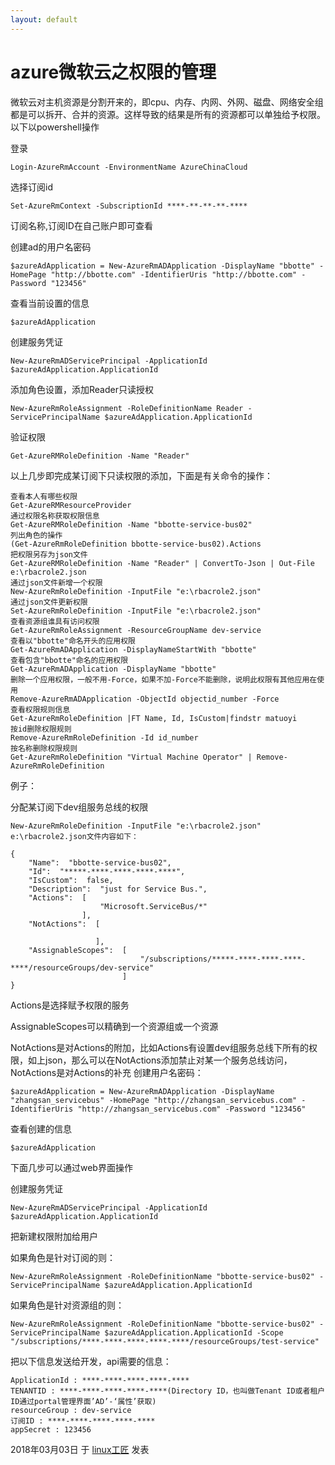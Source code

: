 ```yaml
---
layout: default
---
```


# azure微软云之权限的管理

微软云对主机资源是分割开来的，即cpu、内存、内网、外网、磁盘、网络安全组都是可以拆开、合并的资源。这样导致的结果是所有的资源都可以单独给予权限。以下以powershell操作

登录

```
Login-AzureRmAccount -EnvironmentName AzureChinaCloud
```

选择订阅id

```
Set-AzureRmContext -SubscriptionId ****-**-**-**-****
```

订阅名称,订阅ID在自己账户即可查看

创建ad的用户名密码

```
$azureAdApplication = New-AzureRmADApplication -DisplayName "bbotte" -HomePage "http://bbotte.com" -IdentifierUris "http://bbotte.com" -Password "123456"
```

查看当前设置的信息

```
$azureAdApplication
```

创建服务凭证

```
New-AzureRmADServicePrincipal -ApplicationId $azureAdApplication.ApplicationId
```

添加角色设置，添加Reader只读授权

```
New-AzureRmRoleAssignment -RoleDefinitionName Reader -ServicePrincipalName $azureAdApplication.ApplicationId
```

验证权限

```
Get-AzureRMRoleDefinition -Name "Reader"
```

以上几步即完成某订阅下只读权限的添加，下面是有关命令的操作：

```
查看本人有哪些权限
Get-AzureRMResourceProvider
通过权限名称获取权限信息
Get-AzureRMRoleDefinition -Name "bbotte-service-bus02"
列出角色的操作
(Get-AzureRmRoleDefinition bbotte-service-bus02).Actions
把权限另存为json文件
Get-AzureRMRoleDefinition -Name "Reader" | ConvertTo-Json | Out-File e:\rbacrole2.json
通过json文件新增一个权限
New-AzureRmRoleDefinition -InputFile "e:\rbacrole2.json"
通过json文件更新权限
Set-AzureRmRoleDefinition -InputFile "e:\rbacrole2.json"
查看资源组谁具有访问权限
Get-AzureRmRoleAssignment -ResourceGroupName dev-service
查看以"bbotte"命名开头的应用权限
Get-AzureRmADApplication -DisplayNameStartWith "bbotte"
查看包含"bbotte"命名的应用权限
Get-AzureRmADApplication -DisplayName "bbotte"
删除一个应用权限，一般不用-Force，如果不加-Force不能删除，说明此权限有其他应用在使用
Remove-AzureRmADApplication -ObjectId objectid_number -Force
查看权限规则信息
Get-AzureRmRoleDefinition |FT Name, Id, IsCustom|findstr matuoyi
按id删除权限规则
Remove-AzureRmRoleDefinition -Id id_number
按名称删除权限规则
Get-AzureRmRoleDefinition "Virtual Machine Operator" | Remove-AzureRmRoleDefinition
```

例子：

分配某订阅下dev组服务总线的权限

```
New-AzureRmRoleDefinition -InputFile "e:\rbacrole2.json"
e:\rbacrole2.json文件内容如下：
 
{
    "Name":  "bbotte-service-bus02",
    "Id":  "*****-****-****-****-****",
    "IsCustom":  false,
    "Description":  "just for Service Bus.",
    "Actions":  [
                    "Microsoft.ServiceBus/*"
                ],
    "NotActions":  [
 
                   ],
    "AssignableScopes":  [
                             "/subscriptions/*****-****-****-****-****/resourceGroups/dev-service"
                         ]
}
```

Actions是选择赋予权限的服务

AssignableScopes可以精确到一个资源组或一个资源

NotActions是对Actions的附加，比如Actions有设置dev组服务总线下所有的权限，如上json，那么可以在NotActions添加禁止对某一个服务总线访问，NotActions是对Actions的补充
创建用户名密码：

```
$azureAdApplication = New-AzureRmADApplication -DisplayName "zhangsan_servicebus" -HomePage "http://zhangsan_servicebus.com" -IdentifierUris "http://zhangsan_servicebus.com" -Password "123456"
```

查看创建的信息

```
$azureAdApplication
```

下面几步可以通过web界面操作

创建服务凭证

```
New-AzureRmADServicePrincipal -ApplicationId $azureAdApplication.ApplicationId
```

把新建权限附加给用户

如果角色是针对订阅的则：

```
New-AzureRmRoleAssignment -RoleDefinitionName "bbotte-service-bus02" -ServicePrincipalName $azureAdApplication.ApplicationId
```

如果角色是针对资源组的则：

```
New-AzureRmRoleAssignment -RoleDefinitionName "bbotte-service-bus02" -ServicePrincipalName $azureAdApplication.ApplicationId -Scope "/subscriptions/****-****-****-****-****/resourceGroups/test-service"
```

把以下信息发送给开发，api需要的信息：

```
ApplicationId : ****-****-****-****-****
TENANTID : ****-****-****-****-****(Directory ID，也叫做Tenant ID或者租户ID通过portal管理界面’AD’-‘属性’获取)
resourceGroup : dev-service
订阅ID : ****-****-****-****-****
appSecret : 123456
```

2018年03月03日 于 [linux工匠](https://bbotte.github.io/) 发表